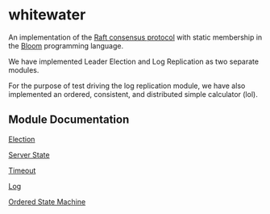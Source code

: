 whitewater
==========

An implementation of the [Raft consensus protocol][1] with static membership in the [Bloom][2] programming language.

We have implemented Leader Election and Log Replication as two separate
modules.

For the purpose of test driving the log replication module, we have also
implemented an ordered, consistent, and distributed simple calculator
(lol).

## Module Documentation

[Election](https://github.com/amidvidy/whitewater/blob/master/docs/election.md)

[Server State](https://github.com/amidvidy/whitewater/blob/master/docs/serverstate.md)

[Timeout](https://github.com/amidvidy/whitewater/blob/master/docs/timeout.md)

[Log](https://github.com/amidvidy/whitewater/blob/master/docs/log.md)

[Ordered State Machine](https://github.com/amidvidy/whitewater/blob/master/docs/orderedstatemachine.md)

[1]: https://ramcloud.stanford.edu/wiki/download/attachments/11370504/raft.pdf  "Ongaro, D., and Ousterhout, J. In Search of an Understandable Consensus Algorithm"
[2]: http://www.bloom-lang.net/ "Bloom"

